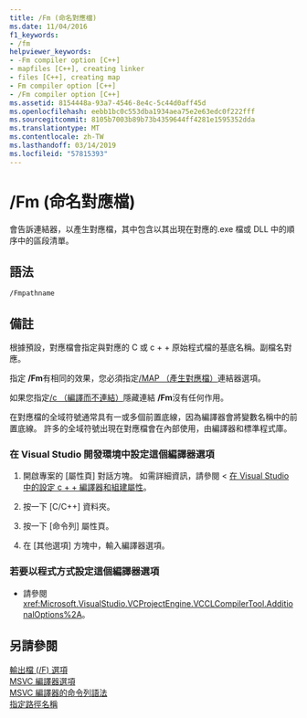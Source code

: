 ```yaml
---
title: /Fm (命名對應檔)
ms.date: 11/04/2016
f1_keywords:
- /fm
helpviewer_keywords:
- -Fm compiler option [C++]
- mapfiles [C++], creating linker
- files [C++], creating map
- Fm compiler option [C++]
- /Fm compiler option [C++]
ms.assetid: 8154448a-93a7-4546-8e4c-5c44d0aff45d
ms.openlocfilehash: eebb1bc0c553dba1934aea75e2e63edc0f222fff
ms.sourcegitcommit: 8105b7003b89b73b4359644ff4281e1595352dda
ms.translationtype: MT
ms.contentlocale: zh-TW
ms.lasthandoff: 03/14/2019
ms.locfileid: "57815393"
---
```

# <a name="fm-name-mapfile"></a>/Fm (命名對應檔)

會告訴連結器，以產生對應檔，其中包含以其出現在對應的.exe 檔或 DLL 中的順序中的區段清單。

## <a name="syntax"></a>語法

```
/Fmpathname
```

## <a name="remarks"></a>備註

根據預設，對應檔會指定與對應的 C 或 c + + 原始程式檔的基底名稱。副檔名對應。

指定 **/Fm**有相同的效果，您必須指定[/MAP （產生對應檔）](map-generate-mapfile.md)連結器選項。

如果您指定[/c （編譯而不連結）](c-compile-without-linking.md)隱藏連結 **/Fm**沒有任何作用。

在對應檔的全域符號通常具有一或多個前置底線，因為編譯器會將變數名稱中的前置底線。 許多的全域符號出現在對應檔會在內部使用，由編譯器和標準程式庫。

### <a name="to-set-this-compiler-option-in-the-visual-studio-development-environment"></a>在 Visual Studio 開發環境中設定這個編譯器選項

1. 開啟專案的 [屬性頁]  對話方塊。 如需詳細資訊，請參閱 <<c0> [ 在 Visual Studio 中的設定 c + + 編譯器和組建屬性](../working-with-project-properties.md)。

1. 按一下 [C/C++]  資料夾。

1. 按一下 [命令列]  屬性頁。

1. 在 [其他選項]  方塊中，輸入編譯器選項。

### <a name="to-set-this-compiler-option-programmatically"></a>若要以程式方式設定這個編譯器選項

- 請參閱 <xref:Microsoft.VisualStudio.VCProjectEngine.VCCLCompilerTool.AdditionalOptions%2A>。

## <a name="see-also"></a>另請參閱

[輸出檔 (/F) 選項](output-file-f-options.md)<br/>
[MSVC 編譯器選項](compiler-options.md)<br/>
[MSVC 編譯器的命令列語法](compiler-command-line-syntax.md)<br/>
[指定路徑名稱](specifying-the-pathname.md)
